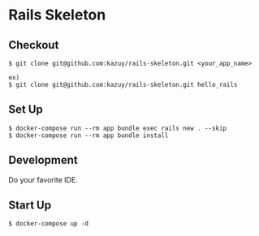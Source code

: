 # Rails Skeleton

## Checkout

```
$ git clone git@github.com:kazuy/rails-skeleton.git <your_app_name>

ex)
$ git clone git@github.com:kazuy/rails-skeleton.git hello_rails
```

## Set Up

```
$ docker-compose run --rm app bundle exec rails new . --skip
$ docker-compose run --rm app bundle install
```

## Development

Do your favorite IDE.

## Start Up

```
$ docker-compose up -d
```

